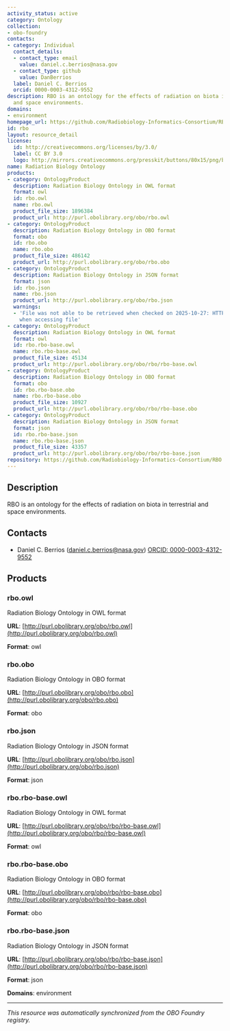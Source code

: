```yaml
---
activity_status: active
category: Ontology
collection:
- obo-foundry
contacts:
- category: Individual
  contact_details:
  - contact_type: email
    value: daniel.c.berrios@nasa.gov
  - contact_type: github
    value: DanBerrios
  label: Daniel C. Berrios
  orcid: 0000-0003-4312-9552
description: RBO is an ontology for the effects of radiation on biota in terrestrial
  and space environments.
domains:
- environment
homepage_url: https://github.com/Radiobiology-Informatics-Consortium/RBO
id: rbo
layout: resource_detail
license:
  id: http://creativecommons.org/licenses/by/3.0/
  label: CC BY 3.0
  logo: http://mirrors.creativecommons.org/presskit/buttons/80x15/png/by.png
name: Radiation Biology Ontology
products:
- category: OntologyProduct
  description: Radiation Biology Ontology in OWL format
  format: owl
  id: rbo.owl
  name: rbo.owl
  product_file_size: 1896384
  product_url: http://purl.obolibrary.org/obo/rbo.owl
- category: OntologyProduct
  description: Radiation Biology Ontology in OBO format
  format: obo
  id: rbo.obo
  name: rbo.obo
  product_file_size: 486142
  product_url: http://purl.obolibrary.org/obo/rbo.obo
- category: OntologyProduct
  description: Radiation Biology Ontology in JSON format
  format: json
  id: rbo.json
  name: rbo.json
  product_url: http://purl.obolibrary.org/obo/rbo.json
  warnings:
  - 'File was not able to be retrieved when checked on 2025-10-27: HTTP 404 error
    when accessing file'
- category: OntologyProduct
  description: Radiation Biology Ontology in OWL format
  format: owl
  id: rbo.rbo-base.owl
  name: rbo.rbo-base.owl
  product_file_size: 45134
  product_url: http://purl.obolibrary.org/obo/rbo/rbo-base.owl
- category: OntologyProduct
  description: Radiation Biology Ontology in OBO format
  format: obo
  id: rbo.rbo-base.obo
  name: rbo.rbo-base.obo
  product_file_size: 10927
  product_url: http://purl.obolibrary.org/obo/rbo/rbo-base.obo
- category: OntologyProduct
  description: Radiation Biology Ontology in JSON format
  format: json
  id: rbo.rbo-base.json
  name: rbo.rbo-base.json
  product_file_size: 43357
  product_url: http://purl.obolibrary.org/obo/rbo/rbo-base.json
repository: https://github.com/Radiobiology-Informatics-Consortium/RBO
---
```

## Description

RBO is an ontology for the effects of radiation on biota in terrestrial and space environments.

## Contacts

- Daniel C. Berrios (daniel.c.berrios@nasa.gov) [ORCID: 0000-0003-4312-9552](https://orcid.org/0000-0003-4312-9552)

## Products

### rbo.owl

Radiation Biology Ontology in OWL format

**URL**: [http://purl.obolibrary.org/obo/rbo.owl](http://purl.obolibrary.org/obo/rbo.owl)

**Format**: owl

### rbo.obo

Radiation Biology Ontology in OBO format

**URL**: [http://purl.obolibrary.org/obo/rbo.obo](http://purl.obolibrary.org/obo/rbo.obo)

**Format**: obo

### rbo.json

Radiation Biology Ontology in JSON format

**URL**: [http://purl.obolibrary.org/obo/rbo.json](http://purl.obolibrary.org/obo/rbo.json)

**Format**: json

### rbo.rbo-base.owl

Radiation Biology Ontology in OWL format

**URL**: [http://purl.obolibrary.org/obo/rbo/rbo-base.owl](http://purl.obolibrary.org/obo/rbo/rbo-base.owl)

**Format**: owl

### rbo.rbo-base.obo

Radiation Biology Ontology in OBO format

**URL**: [http://purl.obolibrary.org/obo/rbo/rbo-base.obo](http://purl.obolibrary.org/obo/rbo/rbo-base.obo)

**Format**: obo

### rbo.rbo-base.json

Radiation Biology Ontology in JSON format

**URL**: [http://purl.obolibrary.org/obo/rbo/rbo-base.json](http://purl.obolibrary.org/obo/rbo/rbo-base.json)

**Format**: json

**Domains**: environment

---

*This resource was automatically synchronized from the OBO Foundry registry.*